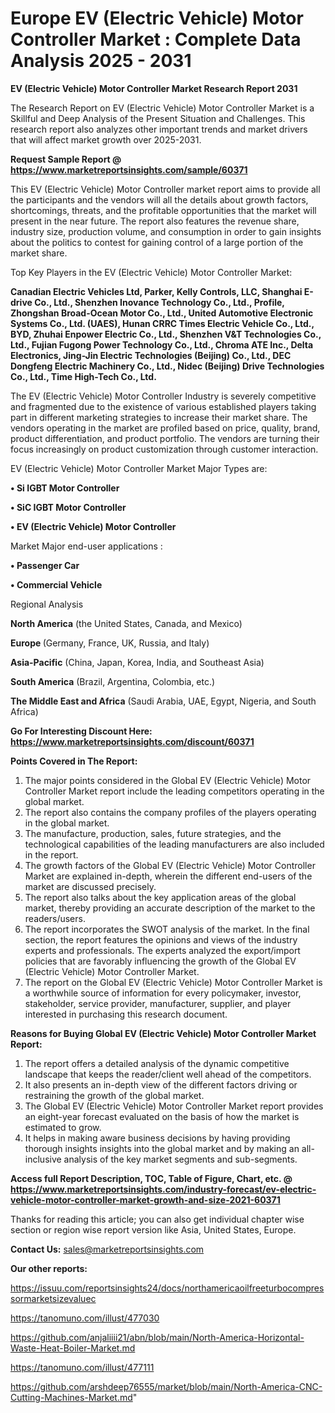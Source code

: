  # Europe EV (Electric Vehicle) Motor Controller Market : Complete Data Analysis 2025 - 2031

<strong>EV (Electric Vehicle) Motor Controller Market Research Report 2031</strong>

The Research Report on EV (Electric Vehicle) Motor Controller Market is a Skillful and Deep Analysis of the Present Situation and Challenges. This research report also analyzes other important trends and market drivers that will affect market growth over 2025-2031.

<strong>Request Sample Report @ <a href=https://www.marketreportsinsights.com/sample/60371>https://www.marketreportsinsights.com/sample/60371</a></strong>

This EV (Electric Vehicle) Motor Controller market report aims to provide all the participants and the vendors will all the details about growth factors, shortcomings, threats, and the profitable opportunities that the market will present in the near future. The report also features the revenue share, industry size, production volume, and consumption in order to gain insights about the politics to contest for gaining control of a large portion of the market share.

Top Key Players in the EV (Electric Vehicle) Motor Controller Market:

<strong>Canadian Electric Vehicles Ltd, Parker, Kelly Controls, LLC, Shanghai E-drive Co., Ltd., Shenzhen Inovance Technology Co., Ltd., Profile, Zhongshan Broad-Ocean Motor Co., Ltd., United Automotive Electronic Systems Co., Ltd. (UAES), Hunan CRRC Times Electric Vehicle Co., Ltd., BYD, Zhuhai Enpower Electric Co., Ltd., Shenzhen V&T Technologies Co., Ltd., Fujian Fugong Power Technology Co., Ltd., Chroma ATE Inc., Delta Electronics, Jing-Jin Electric Technologies (Beijing) Co., Ltd., DEC Dongfeng Electric Machinery Co., Ltd., Nidec (Beijing) Drive Technologies Co., Ltd., Time High-Tech Co., Ltd.</strong>

The EV (Electric Vehicle) Motor Controller Industry is severely competitive and fragmented due to the existence of various established players taking part in different marketing strategies to increase their market share. The vendors operating in the market are profiled based on price, quality, brand, product differentiation, and product portfolio. The vendors are turning their focus increasingly on product customization through customer interaction.

EV (Electric Vehicle) Motor Controller Market Major Types are:

<strong>• Si IGBT Motor Controller

• SiC IGBT Motor Controller

• EV (Electric Vehicle) Motor Controller</strong>

Market Major end-user applications :

<strong>• Passenger Car

• Commercial Vehicle</strong>

Regional Analysis

</u><strong><b>North America</b></strong> (the United States, Canada, and Mexico)

<strong><b>Europe </b></strong>(Germany, France, UK, Russia, and Italy)

<strong><b>Asia-Pacific</b></strong> (China, Japan, Korea, India, and Southeast Asia)

<strong><b>South America</b></strong> (Brazil, Argentina, Colombia, etc.)

<strong><b>The Middle East and Africa</b></strong> (Saudi Arabia, UAE, Egypt, Nigeria, and South Africa)

<strong>Go For Interesting Discount Here: <a href=https://www.marketreportsinsights.com/discount/60371>https://www.marketreportsinsights.com/discount/60371</a></strong>

<strong>Points Covered in The Report:</strong>
<ol>
  <li>The major points considered in the Global EV (Electric Vehicle) Motor Controller Market report include the leading competitors operating in the global market.</li>
  <li>The report also contains the company profiles of the players operating in the global market.</li>
  <li>The manufacture, production, sales, future strategies, and the technological capabilities of the leading manufacturers are also included in the report.</li>
  <li>The growth factors of the Global EV (Electric Vehicle) Motor Controller Market are explained in-depth, wherein the different end-users of the market are discussed precisely.</li>
  <li>The report also talks about the key application areas of the global market, thereby providing an accurate description of the market to the readers/users.</li>
  <li>The report incorporates the SWOT analysis of the market. In the final section, the report features the opinions and views of the industry experts and professionals. The experts analyzed the export/import policies that are favorably influencing the growth of the Global EV (Electric Vehicle) Motor Controller Market.</li>
  <li>The report on the Global EV (Electric Vehicle) Motor Controller Market is a worthwhile source of information for every policymaker, investor, stakeholder, service provider, manufacturer, supplier, and player interested in purchasing this research document.</li>
</ol>
<strong>Reasons for Buying Global EV (Electric Vehicle) Motor Controller Market Report:</strong>

<ol>
  <li>The report offers a detailed analysis of the dynamic competitive landscape that keeps the reader/client well ahead of the competitors.</li>
  <li>It also presents an in-depth view of the different factors driving or restraining the growth of the global market.</li>
  <li>The Global EV (Electric Vehicle) Motor Controller Market report provides an eight-year forecast evaluated on the basis of how the market is estimated to grow.</li>
  <li>It helps in making aware business decisions by having providing thorough insights insights into the global market and by making an all-inclusive analysis of the key market segments and sub-segments.</li>
</ol>
<strong>Access full Report Description, TOC, Table of Figure, Chart, etc. @ <a href=https://www.marketreportsinsights.com/industry-forecast/ev-electric-vehicle-motor-controller-market-growth-and-size-2021-60371>https://www.marketreportsinsights.com/industry-forecast/ev-electric-vehicle-motor-controller-market-growth-and-size-2021-60371</a></strong>


Thanks for reading this article; you can also get individual chapter wise section or region wise report version like Asia, United States, Europe.

<strong>Contact Us:</strong>
sales@marketreportsinsights.com

<strong>Our other reports:</strong>

<a href=https://issuu.com/reportsinsights24/docs/northamericaoilfreeturbocompressormarketsizevaluec>https://issuu.com/reportsinsights24/docs/northamericaoilfreeturbocompressormarketsizevaluec</a>

<a href=https://tanomuno.com/illust/477030>https://tanomuno.com/illust/477030</a>

<a href=https://github.com/anjaliiii21/abn/blob/main/North-America-Horizontal-Waste-Heat-Boiler-Market.md>https://github.com/anjaliiii21/abn/blob/main/North-America-Horizontal-Waste-Heat-Boiler-Market.md</a>

<a href=https://tanomuno.com/illust/477111>https://tanomuno.com/illust/477111</a>

<a href=https://github.com/arshdeep76555/market/blob/main/North-America-CNC-Cutting-Machines-Market.md>https://github.com/arshdeep76555/market/blob/main/North-America-CNC-Cutting-Machines-Market.md</a>"

